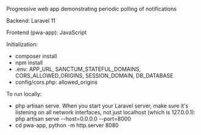 Progressive web app demonstrating periodic polling of notifications

Backend: Laravel 11

Frontend (pwa-app): JavaScript

Initialization:
* composer install
* npm install
* .env: APP_URL, SANCTUM_STATEFUL_DOMAINS, CORS_ALLOWED_ORIGINS, SESSION_DOMAIN, DB_DATABASE
* config/cors.php: allowed_origins

To run locally:
* php artisan serve. When you start your Laravel server, make sure it's listening on all network interfaces, not just localhost (which is 127.0.0.1): php artisan serve --host=0.0.0.0 --port=8000
* cd pwa-app, python -m http.server 8080
